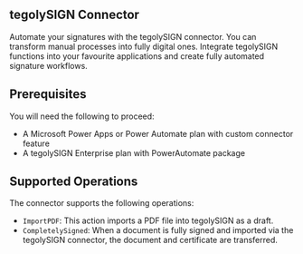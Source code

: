 ## tegolySIGN Connector
Automate your signatures with the tegolySIGN connector. You can transform manual processes into fully digital ones. Integrate tegolySIGN functions into your favourite applications and create fully automated signature workflows.

## Prerequisites
You will need the following to proceed:
* A Microsoft Power Apps or Power Automate plan with custom connector feature
* A tegolySIGN Enterprise plan with PowerAutomate package

## Supported Operations
The connector supports the following operations:
* `ImportPDF`: This action imports a PDF file into tegolySIGN as a draft.
* `CompletelySigned`: When a document is fully signed and imported via the tegolySIGN connector, the document and certificate are transferred.